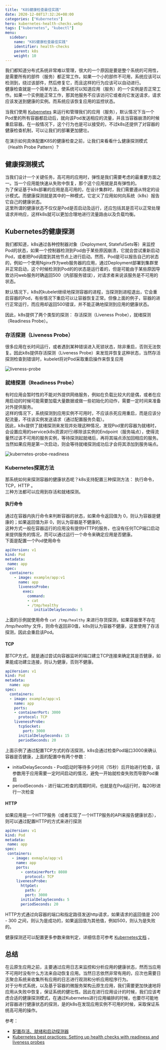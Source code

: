 ```yaml
---
title: "K8S健康检查最佳实践"
date: 2020-12-08T17:32:26+08:00
categories: ["Kubernetes"]
hero: kubernetes-health-checks.webp
tags: ["kubernetes", "kubectl"]
menu:
  sidebar:
    name: "K8S健康检查最佳实践"
    identifier: health-checks
    parent: k8s
    weight: 10
---
```


我们都知道分布式系统非常难以管理，很大的一个原因是要是整个系统的可用性，是需要所有的部件（服务）都正常工作。如果一个小的部件不可用，系统应该可以检测到，绕过该部件，然后修复它，而且这样的行为应该可以自动进行。  
健康检查就是一个简单方法，使系统可以知道应用（服务）的一个实例是否正常工作。如果一个实例能正常工作，那其他服务不应该访问它或者向它发送请求，请求应该发送到健康的实例。而系统应该恢复应用的监控状态。  

<!-- more -->

当我们使用 [Kubernetes](https://kubernetes.io/) 来运行和管理我们的应用（服务），默认情况下当一个Pod里的所有容器都启动后，就向该Pod发送相应的流量，并且当容器崩溃的时候重启容器。在一般情况下，这个行为也是可以接受的，不过k8s还提供了对容器的健康检查机制，可以让我们的部署更加健壮。  

在演示如何具体配置K8S的健康检查之前，让我们来看看什么健康探测模式（Health Probe Pattern）?

## 健康探测模式

当我们设计一个关键任务，高可用的应用时，弹性是我们需要考虑的最重要方面之一。当一个应用能快速从失败中恢复，那个这个应用就是具有弹性的。  
为了保证基于k8s部署的应用是高可用的，在设计集群时，我们需要遵从特定的设计模式。而健康探测就是其中的一种模式，它定义了应用如何向系统（k8s）报告它自己的健康状态。  
这里所谓的健康状态不仅仅是Pod是否启动及运行，还应包括其是否可以正常处理请求并响应，这样k8s就可以更加合理地进行流量路由以及负载均衡。  

## Kubernetes的健康探测

我们都知道，k8s通过各种控制器对象（Deployment, StatefulSets等）来监控Pod的状态，如果一个控制器检测到Pod由于某些原因崩溃，它就会尝试重新启动Pod，或者把Pod调度到其他节点上进行启动。然而，Pod是可以报告自己的状态的，例如一个使用Nginx作为web服务器的应用，通过Deployment部署到集群里并正常启动，这个时候检测到Pod的的状态是运行着的，但是可能由于某些原因导致访问web服务时确返回500（内部服务错误），对请求者来说该服务是不可用的状态。  

默认情况下，k8s的kubelet继续地探测容器的进程，当探测到进程退出，它会重启容器的Pod，有些情况下重启可以让容器恢复正常。但像上面的例子，容器的进行正常运行，而应用却返回500错误，并不能正确地探测到应用的健康状态。  

因此，k8s提供了两个类型的探测： 存活探测（Liveness Probe），就绪探测（Readiness Probe）。  

### 存活探测（Liveness Probe）

很多应用在长时间运行，或者遇到某种错误进入死锁状态，除非重启，否则无法恢复。因此k8s提供存活探测（Liveness Probe）来发现并恢复这种状态，当然存活探测检查到错误时，kubelet将对Pod采取重启操作来恢复应用  

![liveness-probe](https://images.mengz.dev/posts/kubernetes-probe-livenessae.gif)  

### 就绪探测（Readiness Probe）  

有时应用会暂时性的不能对外提供网络服务，例如在负载比较大的是偶，或者在应用启动的时候可能需要加载大量数据或做一些初始化的动作，需要一定时间来准备对外提供服务。  
这样的情况下，系统探测到应用实例不可用时，不应该杀死应用重启，而是应该分配流量，不往该实例发送请求（通过配置服务负载）。  
因此，k8s提供了就绪探测来发现并处理这种情况，发现Pod里的容器为就绪时，会设置应用的service(k8s资源对行)移除该实例的Endpoint（服务端点），使得流量然过该不可用的服务实例，等待探测起就绪后，再将其端点添加回相应的服务。当然如果应用是第一次启动，则会等待就绪探测成功后才会将其添加到服务端点。  

![kubernetes-probe-readiness](https://images.mengz.dev/posts/kubernetes-probe-readiness.gif)  

### Kubernetes探测方法

那系统如何来探测容器的健康状态呢？k8s支持配置三种探测方法： 执行命令，TCP，HTTP 。  
三种方法都可以应用到存活和就绪探测。

#### 执行命令

通过在容器内执行命令来判断容器的状态，如果命令返回值为 0，则认为容器是健康的；如果返回值为非 0，则认为容器是不健康的。  
这种方式一般在容器运行的应用没有提供HTTP的服务，也没有任何TCP端口启动来提供服务的情况，而可以通过运行一个命令来确定应用是否健康。  
下面是配置一个Pod使用命令

```yaml
apiVersion: v1
kind: Pod
metadata:
 name: app
spec:
  containers:
    - image: example/app:v1
      name: app
      livenessProbe:
        exec:
          command:
          - cat
          - /tmp/healthy
             initialDelaySeconds: 5
```

上面的示例就使用命令 `cat /tmp/healthy` 来进行存货探测，如果容器里不存在 */tmp/healthy* 文件，则命令返回非0值，k8s则认为容器不健康，这里使用了存活探测，因此会重启该Pod。   

#### TCP

那TCP方式，就是通过尝试向容器监听的端口建立TCP连接来确定其是否健康，如果能成功建立连接，则认为健康，否则不健康。  

```yaml
apiVersion: v1
kind: Pod
metadata:
  name: app
spec:
  containers:
  - image: example/app:v1
    name: app
    ports:
    - containerPort: 3000
      protocol: TCP
    livenessProbe:
      tcpSocket:
        port: 3000
      initialDelaySeconds: 15
      periodSeconds: 20
```

上面示例了通过配置TCP方式的存活探测，k8s会通过检查Pod端口3000来确认容器是否健康，上面的配置中有两个参数：  

- initialDelaySeconds - Pod启动时等待多少时间（15秒）后开始进行检查，该参数用于应用需要一定时间启动的情况，避免一开始就检查失败而导致Pod重启  
- periodSeconds - 进行端口检查的周期时间，也就是在Pod运行时，每20秒进行一次检查  

#### HTTP

如果应用是一个HTTP服务（或者实现了一个HTTP服务的API来报告健康状态），则可以通过配置HTTP的方式来进行探测  

```yaml
apiVersion: v1
kind: Pod
metadata:
 name: app
spec:
 containers:
   - image: exmaple/app:v1
     name: app
     ports:
       - containerPort: 8080
         protocol: TCP
     livenessProbe:
       httpGet:
         path: /
         port: 3000
       initialDelaySeconds: 5
       periodSeconds: 20
```

HTTP方式通过向容器的端口和指定路径发送http请求，如果请求的返回值是 200 - 300 之间，则认为是成功的，如果返回值为其他值，例如500，则认为是失败的。

健康探测还可以配置更多参数来做判定，详细信息可参考 [Kubernetes文档](https://kubernetes.io/zh/docs/tasks/configure-pod-container/configure-liveness-readiness-startup-probes/#configure-probes) 。  

## 总结

在云原生应用之前，主要通过应用日志来监控和分析应用的健康状态，然而当应用不可用时没有什么方法来自动恢复应用。当然日志依然非常有用的，应次也需要日志聚合系统来收集所有应用的日志进行观测和分析应用程序行为。  
对于分布式系统，以及基于容器的微服务架构云原生应用，我们需要更加快速地将应用从失败中恢复，保证系统的健壮性。因此在进行应用设计的时候，我们应该考虑合适的健康探测模式，在通过Kubernetes进行应用编排的时候，也要尽可能地对容器进行健康状态的探测，是的k8s在发现应用实例不可用的时候，采取保证系统高可用的操作。

参考：

- [配置存活、就绪和启动探测器](https://kubernetes.io/zh/docs/tasks/configure-pod-container/configure-liveness-readiness-startup-probes)  
- [Kubernetes best practices: Setting up health checks with readiness and liveness probes](https://cloud.google.com/blog/products/gcp/kubernetes-best-practices-setting-up-health-checks-with-readiness-and-liveness-probes)
